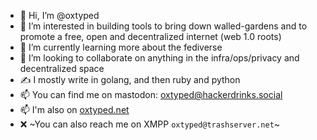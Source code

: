 - 👋 Hi, I’m @oxtyped
- 👀 I’m interested in building tools to bring down walled-gardens and to promote a free, open and decentralized internet (web 1.0 roots)
- 🌱 I’m currently learning more about the fediverse
- 💞️ I’m looking to collaborate on anything in the infra/ops/privacy and decentralized space
- ✍ I mostly write in golang, and then ruby and python
- 📫 You can find me on mastodon: [oxtyped@hackerdrinks.social](https://mastodon.hackerdrinks.social/web/@oxtyped)
- 📫 I'm also on [oxtyped.net](oxtyped.net)
- ❌ ~You can also reach me on XMPP `oxtyped@trashserver.net`~

<!---
oxtyped/oxtyped is a ✨ special ✨ repository because its `README.md` (this file) appears on your GitHub profile.
You can click the Preview link to take a look at your changes.
--->
